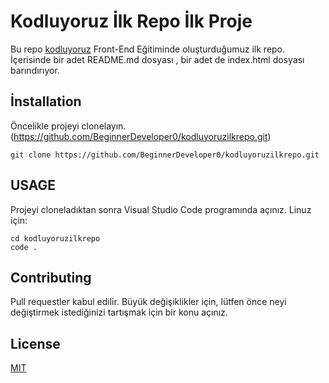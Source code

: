 # Kodluyoruz İlk Repo İlk Proje
Bu repo [kodluyoruz](https://kodluyoruz.org/) Front-End Eğitiminde oluşturduğumuz ilk repo. İçerisinde bir adet README.md dosyası , bir adet de index.html dosyası barındırıyor.
## İnstallation
Öncelikle projeyi clonelayın. (https://github.com/BeginnerDeveloper0/kodluyoruzilkrepo.git)
```
git clone https://github.com/BeginnerDeveloper0/kodluyoruzilkrepo.git
```
## USAGE
Projeyi cloneladıktan sonra Visual Studio Code programında açınız.
Linuz için:
```
cd kodluyoruzilkrepo
code .
```
## Contributing
Pull requestler kabul edilir. Büyük değişiklikler için, lütfen önce neyi değiştirmek istediğinizi tartışmak için bir konu açınız.
## License
[MIT](https://choosealicense.com/licenses/mit/)

